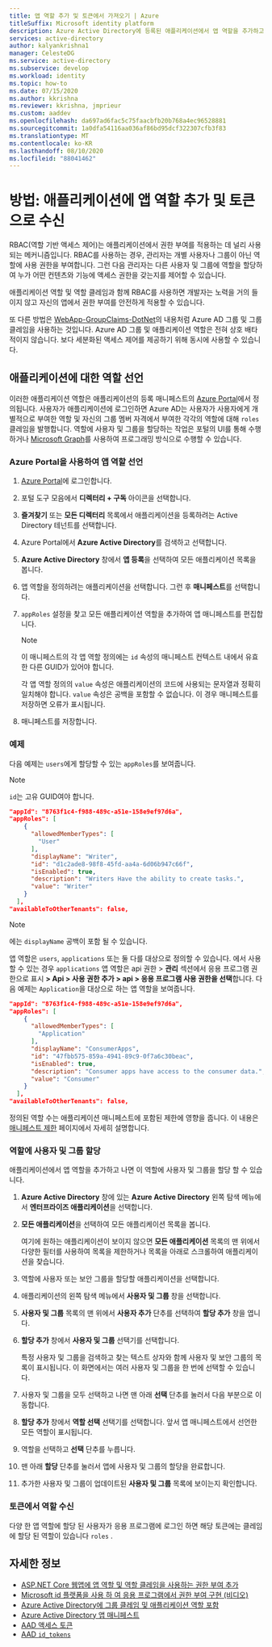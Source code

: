 ```yaml
---
title: 앱 역할 추가 및 토큰에서 가져오기 | Azure
titleSuffix: Microsoft identity platform
description: Azure Active Directory에 등록된 애플리케이션에서 앱 역할을 추가하고 이 역할에 사용자와 그룹을 할당하여 토큰의 `roles` 클레임으로 받는 방법을 알아봅니다.
services: active-directory
author: kalyankrishna1
manager: CelesteDG
ms.service: active-directory
ms.subservice: develop
ms.workload: identity
ms.topic: how-to
ms.date: 07/15/2020
ms.author: kkrishna
ms.reviewer: kkrishna, jmprieur
ms.custom: aaddev
ms.openlocfilehash: da697ad6fac5c75faacbfb20b768a4ec96528881
ms.sourcegitcommit: 1a0dfa54116aa036af86bd95dcf322307cfb3f83
ms.translationtype: MT
ms.contentlocale: ko-KR
ms.lasthandoff: 08/10/2020
ms.locfileid: "88041462"
---
```

# <a name="how-to-add-app-roles-in-your-application-and-receive-them-in-the-token"></a>방법: 애플리케이션에 앱 역할 추가 및 토큰으로 수신

RBAC(역할 기반 액세스 제어)는 애플리케이션에서 권한 부여를 적용하는 데 널리 사용되는 메커니즘입니다. RBAC를 사용하는 경우, 관리자는 개별 사용자나 그룹이 아닌 역할에 사용 권한을 부여합니다. 그런 다음 관리자는 다른 사용자 및 그룹에 역할을 할당하여 누가 어떤 컨텐츠와 기능에 액세스 권한을 갖는지를 제어할 수 있습니다.

애플리케이션 역할 및 역할 클레임과 함께 RBAC를 사용하면 개발자는 노력을 거의 들이지 않고 자신의 앱에서 권한 부여를 안전하게 적용할 수 있습니다.

또 다른 방법은 [WebApp-GroupClaims-DotNet](https://github.com/Azure-Samples/WebApp-GroupClaims-DotNet)의 내용처럼 Azure AD 그룹 및 그룹 클레임을 사용하는 것입니다. Azure AD 그룹 및 애플리케이션 역할은 전혀 상호 배타적이지 않습니다. 보다 세분화된 액세스 제어를 제공하기 위해 동시에 사용할 수 있습니다.

## <a name="declare-roles-for-an-application"></a>애플리케이션에 대한 역할 선언

이러한 애플리케이션 역할은 애플리케이션의 등록 매니페스트의 [Azure Portal](https://portal.azure.com)에서 정의됩니다.  사용자가 애플리케이션에 로그인하면 Azure AD는 사용자가 사용자에게 개별적으로 부여한 역할 및 자신의 그룹 멤버 자격에서 부여한 각각의 역할에 대해 `roles` 클레임을 발행합니다.  역할에 사용자 및 그룹을 할당하는 작업은 포털의 UI를 통해 수행하거나 [Microsoft Graph](https://developer.microsoft.com/graph/docs/concepts/azuread-identity-access-management-concept-overview)를 사용하여 프로그래밍 방식으로 수행할 수 있습니다.

### <a name="declare-app-roles-using-azure-portal"></a>Azure Portal을 사용하여 앱 역할 선언

1. [Azure Portal](https://portal.azure.com)에 로그인합니다.
1. 포털 도구 모음에서 **디렉터리 + 구독** 아이콘을 선택합니다.
1. **즐겨찾기** 또는 **모든 디렉터리** 목록에서 애플리케이션을 등록하려는 Active Directory 테넌트를 선택합니다.
1. Azure Portal에서 **Azure Active Directory**를 검색하고 선택합니다.
1. **Azure Active Directory** 창에서 **앱 등록**을 선택하여 모든 애플리케이션 목록을 봅니다.
1. 앱 역할을 정의하려는 애플리케이션을 선택합니다. 그런 후 **매니페스트**를 선택합니다.
1. `appRoles` 설정을 찾고 모든 애플리케이션 역할을 추가하여 앱 매니페스트를 편집합니다.

     > [!NOTE]
     > 이 매니페스트의 각 앱 역할 정의에는 `id` 속성의 매니페스트 컨텍스트 내에서 유효한 다른 GUID가 있어야 합니다.
     >
     > 각 앱 역할 정의의 `value` 속성은 애플리케이션의 코드에 사용되는 문자열과 정확히 일치해야 합니다. `value` 속성은 공백을 포함할 수 없습니다. 이 경우 매니페스트를 저장하면 오류가 표시됩니다.

1. 매니페스트를 저장합니다.

### <a name="examples"></a>예제

다음 예제는 `users`에게 할당할 수 있는 `appRoles`를 보여줍니다.

> [!NOTE]
>`id`는 고유 GUID여야 합니다.

```Json
"appId": "8763f1c4-f988-489c-a51e-158e9ef97d6a",
"appRoles": [
    {
      "allowedMemberTypes": [
        "User"
      ],
      "displayName": "Writer",
      "id": "d1c2ade8-98f8-45fd-aa4a-6d06b947c66f",
      "isEnabled": true,
      "description": "Writers Have the ability to create tasks.",
      "value": "Writer"
    }
  ],
"availableToOtherTenants": false,
```

> [!NOTE]
>에는 `displayName` 공백이 포함 될 수 있습니다.

앱 역할은 `users`, `applications` 또는 둘 다를 대상으로 정의할 수 있습니다. 에서 사용할 수 있는 경우 `applications` 앱 역할은 api 권한 > **관리** 섹션에서 응용 프로그램 권한으로 표시 **> Api > 사용 권한 추가 > api > 응용 프로그램 사용 권한을 선택**합니다. 다음 예제는 `Application`을 대상으로 하는 앱 역할을 보여줍니다.

```Json
"appId": "8763f1c4-f988-489c-a51e-158e9ef97d6a",
"appRoles": [
    {
      "allowedMemberTypes": [
        "Application"
      ],
      "displayName": "ConsumerApps",
      "id": "47fbb575-859a-4941-89c9-0f7a6c30beac",
      "isEnabled": true,
      "description": "Consumer apps have access to the consumer data.",
      "value": "Consumer"
    }
  ],
"availableToOtherTenants": false,
```

정의된 역할 수는 애플리케이션 매니페스트에 포함된 제한에 영향을 줍니다. 이 내용은 [매니페스트 제한](https://docs.microsoft.com/azure/active-directory/develop/reference-app-manifest#manifest-limits) 페이지에서 자세히 설명합니다.

### <a name="assign-users-and-groups-to-roles"></a>역할에 사용자 및 그룹 할당

애플리케이션에서 앱 역할을 추가하고 나면 이 역할에 사용자 및 그룹을 할당 할 수 있습니다.

1. **Azure Active Directory** 창에 있는 **Azure Active Directory** 왼쪽 탐색 메뉴에서 **엔터프라이즈 애플리케이션**을 선택합니다.
1. **모든 애플리케이션**을 선택하여 모든 애플리케이션 목록을 봅니다.

     여기에 원하는 애플리케이션이 보이지 않으면 **모든 애플리케이션** 목록의 맨 위에서 다양한 필터를 사용하여 목록을 제한하거나 목록을 아래로 스크롤하여 애플리케이션을 찾습니다.

1. 역할에 사용자 또는 보안 그룹을 할당할 애플리케이션을 선택합니다.
1. 애플리케이션의 왼쪽 탐색 메뉴에서 **사용자 및 그룹** 창을 선택합니다.
1. **사용자 및 그룹** 목록의 맨 위에서 **사용자 추가** 단추를 선택하여 **할당 추가** 창을 엽니다.
1. **할당 추가** 창에서 **사용자 및 그룹** 선택기를 선택합니다.

     특정 사용자 및 그룹을 검색하고 찾는 텍스트 상자와 함께 사용자 및 보안 그룹의 목록이 표시됩니다. 이 화면에서는 여러 사용자 및 그룹을 한 번에 선택할 수 있습니다.

1. 사용자 및 그룹을 모두 선택하고 나면 맨 아래 **선택** 단추를 눌러서 다음 부분으로 이동합니다.
1. **할당 추가** 창에서 **역할 선택** 선택기를 선택합니다. 앞서 앱 매니페스트에서 선언한 모든 역할이 표시됩니다.
1. 역할을 선택하고 **선택** 단추를 누릅니다.
1. 맨 아래 **할당** 단추를 눌러서 앱에 사용자 및 그룹의 할당을 완료합니다.
1. 추가한 사용자 및 그룹이 업데이트된 **사용자 및 그룹** 목록에 보이는지 확인합니다.

### <a name="receive-roles-in-tokens"></a>토큰에서 역할 수신

다양 한 앱 역할에 할당 된 사용자가 응용 프로그램에 로그인 하면 해당 토큰에는 클레임에 할당 된 역할이 있습니다 `roles` .

## <a name="more-information"></a>자세한 정보

- [ASP.NET Core 웹앱에 앱 역할 및 역할 클레임을 사용하는 권한 부여 추가](https://github.com/Azure-Samples/active-directory-aspnetcore-webapp-openidconnect-v2/tree/master/5-WebApp-AuthZ/5-1-Roles)
- [Microsoft id 플랫폼을 사용 하 여 응용 프로그램에서 권한 부여 구현 (비디오)](https://www.youtube.com/watch?v=LRoc-na27l0)
- [Azure Active Directory에 그룹 클레임 및 애플리케이션 역할 포함](https://techcommunity.microsoft.com/t5/Azure-Active-Directory-Identity/Azure-Active-Directory-now-with-Group-Claims-and-Application/ba-p/243862)
- [Azure Active Directory 앱 매니페스트](https://docs.microsoft.com/azure/active-directory/develop/reference-app-manifest)
- [AAD 액세스 토큰](access-tokens.md)
- [AAD `id_tokens`](id-tokens.md)
